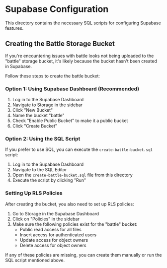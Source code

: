 # Supabase Configuration

This directory contains the necessary SQL scripts for configuring Supabase features.

## Creating the Battle Storage Bucket

If you're encountering issues with battle looks not being uploaded to the "battle" storage bucket, it's likely because the bucket hasn't been created in Supabase.

Follow these steps to create the battle bucket:

### Option 1: Using Supabase Dashboard (Recommended)

1. Log in to the Supabase Dashboard
2. Navigate to Storage in the sidebar
3. Click "New Bucket"
4. Name the bucket "battle"
5. Check "Enable Public Bucket" to make it a public bucket
6. Click "Create Bucket"

### Option 2: Using the SQL Script

If you prefer to use SQL, you can execute the `create-battle-bucket.sql` script:

1. Log in to the Supabase Dashboard
2. Navigate to the SQL Editor
3. Open the `create-battle-bucket.sql` file from this directory
4. Execute the script by clicking "Run"

### Setting Up RLS Policies

After creating the bucket, you also need to set up RLS policies:

1. Go to Storage in the Supabase Dashboard
2. Click on "Policies" in the sidebar
3. Make sure the following policies exist for the "battle" bucket:
   - Public read access for all files
   - Insert access for authenticated users
   - Update access for object owners
   - Delete access for object owners

If any of these policies are missing, you can create them manually or run the SQL script mentioned above. 